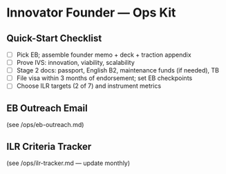 # Innovator Founder — Ops Kit

## Quick-Start Checklist
- [ ] Pick EB; assemble founder memo + deck + traction appendix
- [ ] Prove IVS: innovation, viability, scalability
- [ ] Stage 2 docs: passport, English B2, maintenance funds (if needed), TB
- [ ] File visa within 3 months of endorsement; set EB checkpoints
- [ ] Choose ILR targets (2 of 7) and instrument metrics

## EB Outreach Email
(see /ops/eb-outreach.md)

## ILR Criteria Tracker
(see /ops/ilr-tracker.md — update monthly)

